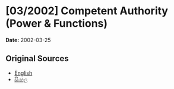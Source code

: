 # [03/2002] Competent Authority (Power & Functions)

**Date:** 2002-03-25

## Original Sources

- [English](https://documents.gov.lk/view/acts/2002/3/03-2002_E.pdf)
- [සිංහල](https://documents.gov.lk/view/acts/2002/3/03-2002_S.pdf)
